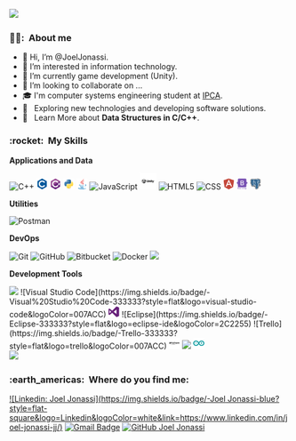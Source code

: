 
![](https://komarev.com/ghpvc/?username=JoelJonassi&color=006bed)

<h3> 👨‍🦲: &nbsp;About me </h3>

- 👋 Hi, I’m @JoelJonassi.
- 👀 I’m interested in information technology.
- 🌱 I’m currently game development (Unity).
- 💞️ I’m looking to collaborate on ...
- 🎓 I'm computer systems engineering student at <a href="ipca.pt">IPCA</a>.
- 🤔 &nbsp; Exploring new technologies and developing software solutions.
- 🌱 &nbsp; Learn More about **Data Structures in C/C++**.

<h3> :rocket: &nbsp;My Skills </h3>

**Applications and Data**

  ![C++](https://img.shields.io/badge/-C++-333333?style=flat&logo=C%2B%2B&logoColor=00599C)
  <img src="https://github.com/devicons/devicon/blob/master/icons/c/c-plain.svg" width="20"/>
  <img src="https://github.com/devicons/devicon/blob/master/icons/csharp/csharp-original.svg" width="20">
  <img src="https://github.com/devicons/devicon/blob/master/icons/python/python-original.svg" width="20">
  <img src="https://github.com/devicons/devicon/blob/master/icons/java/java-original.svg" width="20">
  ![JavaScript](https://img.shields.io/badge/-JavaScript-333333?style=flat&logo=javascript)
  <img src="https://github.com/devicons/devicon/blob/master/icons/unity/unity-original-wordmark.svg" width="30">
  ![HTML5](https://img.shields.io/badge/-HTML5-333333?style=flat&logo=HTML5)
  ![CSS](https://img.shields.io/badge/-CSS-333333?style=flat&logo=CSS3&logoColor=1572B6)
  <img src="https://github.com/devicons/devicon/blob/master/icons/angularjs/angularjs-plain.svg" width="20">
  <img src="https://github.com/devicons/devicon/blob/master/icons/bootstrap/bootstrap-plain-wordmark.svg" width="20">
  <img src="https://github.com/devicons/devicon/blob/master/icons/postgresql/postgresql-original.svg" width="20">

**Utilities**

  ![Postman](https://img.shields.io/badge/-Postman-333333?style=flat&logo=postman)

**DevOps**

  ![Git](https://img.shields.io/badge/-Git-333333?style=flat&logo=git)
  ![GitHub](https://img.shields.io/badge/-GitHub-333333?style=flat&logo=github)
  ![Bitbucket](https://img.shields.io/badge/-Bitbucket-333333?style=flat&logo=bitbucket)
  ![Docker](https://img.shields.io/badge/-Docker-333333?style=flat&logo=docker)
  <img src="https://st3.depositphotos.com/16138592/32064/v/450/depositphotos_320645336-stock-illustration-scrum-icon-web-design-apps.jpg" width="20">

**Development Tools**

  <img src="(https://github.com/devicons/devicon/blob/master/icons/vim/vim-plain.svg" width="20">
  ![Visual Studio Code](https://img.shields.io/badge/-Visual%20Studio%20Code-333333?style=flat&logo=visual-studio-code&logoColor=007ACC)
  <img src="https://github.com/devicons/devicon/blob/master/icons/visualstudio/visualstudio-plain.svg" width="20">
  ![Eclipse](https://img.shields.io/badge/-Eclipse-333333?style=flat&logo=eclipse-ide&logoColor=2C2255)
  ![Trello](https://img.shields.io/badge/-Trello-333333?style=flat&logo=trello&logoColor=007ACC)
  <img src="https://github.com/devicons/devicon/blob/master/icons/pycharm/pycharm-original-wordmark.svg" width="20">
  <img src="https://th.bing.com/th/id/OIP.pEGYjfrdkvCsFdyJC14ZrAHaEn?pid=ImgDet&rs=1" width="30">
  <img src="https://github.com/devicons/devicon/blob/master/icons/arduino/arduino-original.svg" width="20">

<br/>

<a href="https://github.com/JoelJonassi">
  <img height="180em" src="https://github-readme-stats.vercel.app/api?username=JoelJonassi&theme=dracula&show_icons=true" />
</a>

<br/>

<h3> :earth_americas: &nbsp;Where do you find me: </h3> 

[![Linkedin: Joel Jonassi](https://img.shields.io/badge/-Joel Jonassi-blue?style=flat-square&logo=Linkedin&logoColor=white&link=https://www.linkedin.com/in/joel-jonassi-jj/)](https://www.linkedin.com/in/joel-jonassi-jj/)
[![Gmail Badge](https://img.shields.io/badge/-joel14jonassi.jj@gmail.com-006bed?style=flat-square&logo=Gmail&logoColor=white&link=mailto:joel14jonassi.jj@gmail.com)](mailto:joel14jonassi.jj@gmail.com)
[![GitHub Joel Jonassi]( https://img.shields.io/github/followers/VanessaSwerts?label=follow&style=social)](https://github.com/JoelJonassi/)
